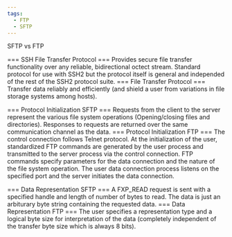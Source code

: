 ```yaml
---
tags:
  - FTP
  - SFTP
---
```


SFTP vs FTP

=== SSH File Transfer Protocol ===
Provides secure file transfer functionality over any reliable, bidirectional octect stream. Standard protocol for use with SSH2 but the protocol itself is general and independed of the rest of the SSH2 protocol suite. 
=== File Transfer Protocol ===
Transfer data reliably and efficiently (and shield a user from variations in file storage systems among hosts). 

=== Protocol Initialization SFTP ===
Requests from the client to the server represent the various file system operations (Opening/closing files and directories). Responses to requests are returned over the same communication channel as the data. 
=== Protocol Initialization FTP ===
The control connection follows Telnet protocol. At the initialization of the user, standardized FTP commands are generated by the user process and transmitted to the server process via the control connection. FTP commands specify parameters for the data connection and the nature of the file system operation. The user data connection process listens on the specified port and the server initiates the data connection.

=== Data Representation SFTP ===
A FXP_READ request is sent with a specified handle and length of number of bytes to read. The data is just an arbiturary byte string containing the requested data. 
=== Data Representation FTP ===
The user specifies a representation type and a logical byte size for interpretation of the data (completely independent of the transfer byte size which is always 8 bits).